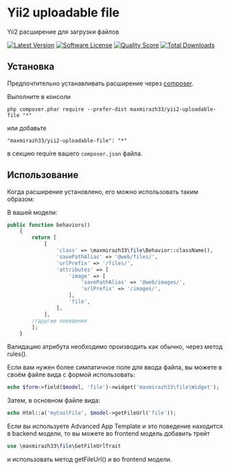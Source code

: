 Yii2 uploadable file
==================================
Yii2 расширение для загрузки файлов

[![Latest Version](https://img.shields.io/github/release/maxmirazh33/yii2-uploadable-file.svg?style=flat-square)](https://github.com/maxmirazh33/yii2-uploadable-file/releases)
[![Software License](https://img.shields.io/badge/license-MIT-blue.svg?style=flat-square)](https://github.com/maxmirazh33/yii2-uploadable-file/blob/master/LICENSE.md)
[![Quality Score](https://img.shields.io/scrutinizer/g/maxmirazh33/yii2-uploadable-file.svg?style=flat-square)](https://scrutinizer-ci.com/g/maxmirazh33/yii2-uploadable-file)
[![Total Downloads](https://img.shields.io/packagist/dt/maxmirazh33/yii2-uploadable-file.svg?style=flat-square)](https://packagist.org/packages/maxmirazh33/yii2-uploadable-file)

Установка
------------

Предпочтительно устанавливать расширение через [composer](http://getcomposer.org/download/).

Выполните в консоли

```
php composer.phar require --prefer-dist maxmirazh33/yii2-uploadable-file "*"
```

или добавьте

```
"maxmirazh33/yii2-uploadable-file": "*"
```

в секцию require вашего `composer.json` файла.


Использование
-----

Когда расширение установлено, его можно использовать таким образом:

В вашей модели:
```php
public function behaviors()
    {
        return [
            [
                'class' => \maxmirazh33\file\Behavior::className(),
                'savePathAlias' => '@web/files/',
                'urlPrefix' => '/files/',
                'attributes' => [
                    'image' => [
                        'savePathAlias' => '@web/images/',
                        'urlPrefix' => '/images/',
                    ],
                    'file',
                ],
            ],
        //другие поведения
        ];
    }
```
Валидацию атрибута необходимо производить как обычно, через метод rules().

Если вам нужен более симпатичное поле для ввода файла, вы можете в своём файле вида с формой использовать:
```php
echo $form->field($model, 'file')->widget('maxmirazh33\file\Widget');
```

Затем, в основном файле вида:
```php
echo Html::a('myCoolFile', $model->getFileUrl('file'));
```

Если вы используете Advanced App Template и это поведение находится в backend модели, то вы можете во frontend модель
добавить трейт
```php
use \maxmirazh33\file\GetFileUrlTrait
```
и использовать метод getFileUrl() и во frontend модели.
